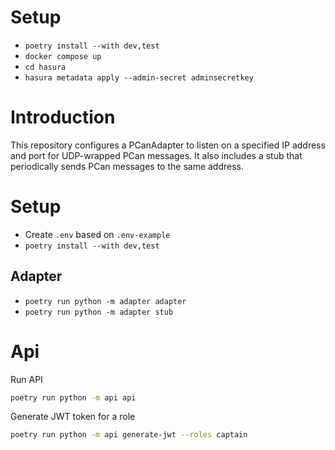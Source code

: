 # Setup

- `poetry install --with dev,test`
- `docker compose up`
- `cd hasura`
- `hasura metadata apply --admin-secret adminsecretkey`


# Introduction

This repository configures a PCanAdapter to listen on a specified IP address and port for UDP-wrapped PCan messages. It also includes a stub that periodically sends PCan messages to the same address.

# Setup

 - Create `.env` based on `.env-example`
 - `poetry install --with dev,test`


## Adapter
 - `poetry run python -m adapter adapter`
 - `poetry run python -m adapter stub`


# Api

Run API
```bash
poetry run python -m api api
```

Generate JWT token for a role
```bash
poetry run python -m api generate-jwt --roles captain
```

